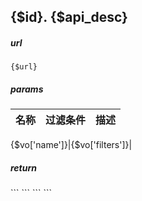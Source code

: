 ## {$id}. {$api_desc}

##### url
```
{$url}
```
<notempty name="params">

##### params
名称|过滤条件|描述
---|---|---
<foreach name="params" item="vo">
{$vo['name']}|{$vo['filters']}|<?php echo ($vo['remark']."\n"); ?>
</foreach>
</notempty>

##### return
<empty name="ar_returns">
```
```
</empty>
<foreach name="ar_returns" item="vo">
```
<?php echo ($vo."\n"); ?>
```
</foreach>